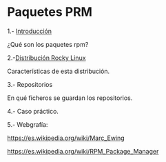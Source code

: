 # Paquetes PRM
1.- [Introducción](Introduccion.md)

¿Qué son los paquetes rpm?

2.-[Distribución Rocky Linux](Caracteristicas.md)

Características de esta distribución.

3.- Repositorios

En qué ficheros se guardan los repositorios.

4.- Caso práctico.

5.- Webgrafía:

https://es.wikipedia.org/wiki/Marc_Ewing

https://es.wikipedia.org/wiki/RPM_Package_Manager
